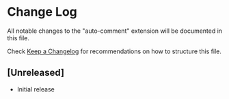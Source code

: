 # Change Log
All notable changes to the "auto-comment" extension will be documented in this file.

Check [Keep a Changelog](http://keepachangelog.com/) for recommendations on how to structure this file.

## [Unreleased]
- Initial release